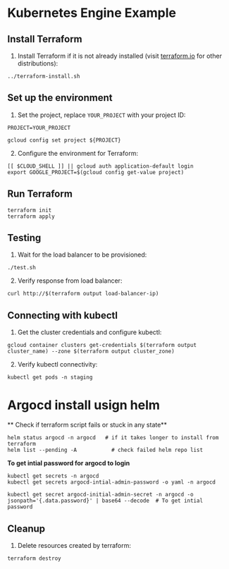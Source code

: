 # Kubernetes Engine Example

## Install Terraform

1. Install Terraform if it is not already installed (visit [terraform.io](https://terraform.io) for other distributions):

```
../terraform-install.sh
```

## Set up the environment

1. Set the project, replace `YOUR_PROJECT` with your project ID:

```
PROJECT=YOUR_PROJECT
```

```
gcloud config set project ${PROJECT}
```

2. Configure the environment for Terraform:

```
[[ $CLOUD_SHELL ]] || gcloud auth application-default login
export GOOGLE_PROJECT=$(gcloud config get-value project)
```

## Run Terraform

```
terraform init
terraform apply
```

## Testing

1. Wait for the load balancer to be provisioned:

```
./test.sh
```

2. Verify response from load balancer:

```
curl http://$(terraform output load-balancer-ip)
```

## Connecting with kubectl

1. Get the cluster credentials and configure kubectl:

```
gcloud container clusters get-credentials $(terraform output cluster_name) --zone $(terraform output cluster_zone)
```

2. Verify kubectl connectivity:

```
kubectl get pods -n staging
```

# Argocd install usign helm
** Check if terraform script fails or stuck in any state**
```
helm status argocd -n argocd   # if it takes longer to install from terraform
helm list --pending -A           # check failed helm repo list
```

**To get intial password for argocd to login**
```
kubectl get secrets -n argocd
kubectl get secrets argocd-intial-admin-password -o yaml -n argocd

kubectl get secret argocd-initial-admin-secret -n argocd -o jsonpath='{.data.password}' | base64 --decode  # To get intial password

```



## Cleanup

1. Delete resources created by terraform:

```
terraform destroy
```
